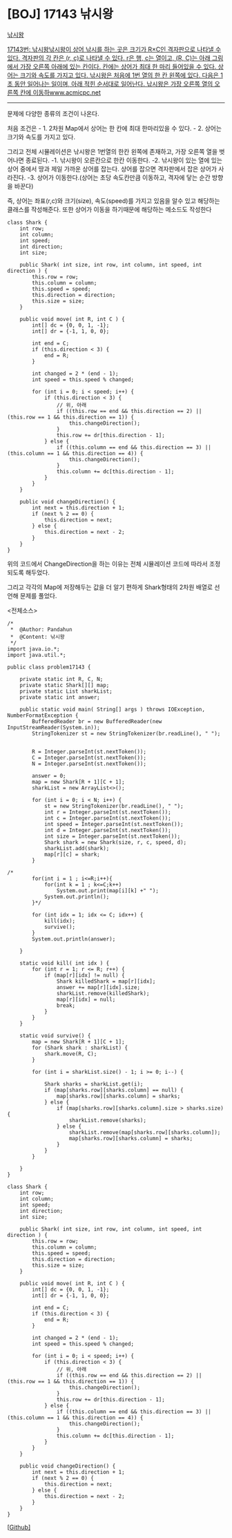 # [BOJ] 17143 낚시왕

[낚시왕](https://www.acmicpc.net/problem/17143)

[
17143번: 낚시왕낚시왕이 상어 낚시를 하는 곳은 크기가 R×C인 격자판으로 나타낼 수 있다. 격자판의 각 칸은 (r, c)로 나타낼 수 있다. r은 행, c는 열이고, (R, C)는 아래 그림에서 가장 오른쪽 아래에 있는 칸이다. 칸에는 상어가 최대 한 마리 들어있을 수 있다. 상어는 크기와 속도를 가지고 있다. 낚시왕은 처음에 1번 열의 한 칸 왼쪽에 있다. 다음은 1초 동안 일어나는 일이며, 아래 적힌 순서대로 일어난다. 낚시왕은 가장 오른쪽 열의 오른쪽 칸에 이동하www.acmicpc.net](https://www.acmicpc.net/problem/17143)

------

문제에 다양한 종류의 조건이 나온다.

처음 조건은
\- 1. 2차원 Map에서 상어는 한 칸에 최대 한마리있을 수 있다.
\- 2. 상어는 크기와 속도를 가지고 있다.

그리고 전체 시뮬레이션은
낚시왕은 1번열의 한칸 왼쪽에 존재하고, 가장 오른쪽 열을 벗어나면 종료된다.
-1. 낚시왕이 오른칸으로 한칸 이동한다.
-2. 낚시왕이 있는 열에 있는 상어 중에서 땅과 제일 가까운 상어를 잡는다. 상어를 잡으면 격자판에서 잡은 상어가 사라진다.
-3. 상어가 이동한다.(상어는 초당 속도칸만큼 이동하고, 격자에 닿는 순간 방향을 바꾼다)

즉, 상어는 좌표(r,c)와 크기(size), 속도(speed)를 가지고 있음을 알수 있고 해당하는 클래스를 작성해준다.
또한 상어가 이동을 하기때문에 해당하는 메소드도 작성한다



```
class Shark {
    int row;
    int column;
    int speed;
    int direction;
    int size;

    public Shark( int size, int row, int column, int speed, int direction ) {
        this.row = row;
        this.column = column;
        this.speed = speed;
        this.direction = direction;
        this.size = size;
    }

    public void move( int R, int C ) {
        int[] dc = {0, 0, 1, -1};
        int[] dr = {-1, 1, 0, 0};

        int end = C;
        if (this.direction < 3) {
            end = R;
        }

        int changed = 2 * (end - 1);
        int speed = this.speed % changed;

        for (int i = 0; i < speed; i++) {
            if (this.direction < 3) {
                // 위, 아래
                if ((this.row == end && this.direction == 2) || (this.row == 1 && this.direction == 1)) {
                    this.changeDirection();
                }
                this.row += dr[this.direction - 1];
            } else {
                if ((this.column == end && this.direction == 3) || (this.column == 1 && this.direction == 4)) {
                    this.changeDirection();
                }
                this.column += dc[this.direction - 1];
            }
        }
    }

    public void changeDirection() {
        int next = this.direction + 1;
        if (next % 2 == 0) {
            this.direction = next;
        } else {
            this.direction = next - 2;
        }
    }
}
```

위의 코드에서 ChangeDirection을 하는 이유는 전체 시뮬레이션 코드에 따라서 조정되도록 해두었다.

그리고 각각의 Map에 저장해두는 값을 더 알기 편하게 Shark형태의 2차원 배열로 선언해 문제를 풀었다.



<전체소스>

```
/*
 *  @Author: Pandahun
 *  @Content: 낚시왕
 */
import java.io.*;
import java.util.*;

public class problem17143 {

    private static int R, C, N;
    private static Shark[][] map;
    private static List sharkList;
    private static int answer;

    public static void main( String[] args ) throws IOException, NumberFormatException {
        BufferedReader br = new BufferedReader(new InputStreamReader(System.in));
        StringTokenizer st = new StringTokenizer(br.readLine(), " ");


        R = Integer.parseInt(st.nextToken());
        C = Integer.parseInt(st.nextToken());
        N = Integer.parseInt(st.nextToken());

        answer = 0;
        map = new Shark[R + 1][C + 1];
        sharkList = new ArrayList<>();

        for (int i = 0; i < N; i++) {
            st = new StringTokenizer(br.readLine(), " ");
            int r = Integer.parseInt(st.nextToken());
            int c = Integer.parseInt(st.nextToken());
            int speed = Integer.parseInt(st.nextToken());
            int d = Integer.parseInt(st.nextToken());
            int size = Integer.parseInt(st.nextToken());
            Shark shark = new Shark(size, r, c, speed, d);
            sharkList.add(shark);
            map[r][c] = shark;
        }

/*
        for(int i = 1 ; i<=R;i++){
            for(int k = 1 ; k<=C;k++)
                System.out.print(map[i][k] +" ");
            System.out.println();
        }*/

        for (int idx = 1; idx <= C; idx++) {
            kill(idx);
            survive();
        }
        System.out.println(answer);

    }

    static void kill( int idx ) {
        for (int r = 1; r <= R; r++) {
            if (map[r][idx] != null) {
                Shark killedShark = map[r][idx];
                answer += map[r][idx].size;
                sharkList.remove(killedShark);
                map[r][idx] = null;
                break;
            }
        }
    }

    static void survive() {
        map = new Shark[R + 1][C + 1];
        for (Shark shark : sharkList) {
            shark.move(R, C);
        }

        for (int i = sharkList.size() - 1; i >= 0; i--) {

            Shark sharks = sharkList.get(i);
            if (map[sharks.row][sharks.column] == null) {
                map[sharks.row][sharks.column] = sharks;
            } else {
                if (map[sharks.row][sharks.column].size > sharks.size) {
                    sharkList.remove(sharks);
                } else {
                    sharkList.remove(map[sharks.row][sharks.column]);
                    map[sharks.row][sharks.column] = sharks;
                }
            }
        }

    }
}

class Shark {
    int row;
    int column;
    int speed;
    int direction;
    int size;

    public Shark( int size, int row, int column, int speed, int direction ) {
        this.row = row;
        this.column = column;
        this.speed = speed;
        this.direction = direction;
        this.size = size;
    }

    public void move( int R, int C ) {
        int[] dc = {0, 0, 1, -1};
        int[] dr = {-1, 1, 0, 0};

        int end = C;
        if (this.direction < 3) {
            end = R;
        }

        int changed = 2 * (end - 1);
        int speed = this.speed % changed;

        for (int i = 0; i < speed; i++) {
            if (this.direction < 3) {
                // 위, 아래
                if ((this.row == end && this.direction == 2) || (this.row == 1 && this.direction == 1)) {
                    this.changeDirection();
                }
                this.row += dr[this.direction - 1];
            } else {
                if ((this.column == end && this.direction == 3) || (this.column == 1 && this.direction == 4)) {
                    this.changeDirection();
                }
                this.column += dc[this.direction - 1];
            }
        }
    }

    public void changeDirection() {
        int next = this.direction + 1;
        if (next % 2 == 0) {
            this.direction = next;
        } else {
            this.direction = next - 2;
        }
    }
}
```

[[Github\]](https://github.com/PandaHun/Algorithm/blob/master/src/main/java/Baekjoon/problem17143.java)